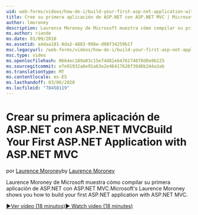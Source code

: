 ```yaml
---
uid: web-forms/videos/how-do-i/build-your-first-asp-net-application-with-asp-net-mvc
title: Cree su primera aplicación de ASP.NET con ASP.NET MVC | Microsoft Docs
author: lmoroney
description: Laurence Moroney de Microsoft muestra cómo compilar su primera aplicación de ASP.NET con ASP.NET MVC.
ms.author: riande
ms.date: 03/09/2010
ms.assetid: a4daa181-8da2-4883-998e-d08f34259b1f
msc.legacyurl: /web-forms/videos/how-do-i/build-your-first-asp-net-application-with-asp-net-mvc
msc.type: video
ms.openlocfilehash: 0664ec189a03c15e74d81e6476174870d0a9b125
ms.sourcegitcommit: e7e91932a6e91a63e2e46417626f39d6b244a3ab
ms.translationtype: MT
ms.contentlocale: es-ES
ms.lasthandoff: 03/06/2020
ms.locfileid: "78458119"
---
```

# <a name="build-your-first-aspnet-application-with-aspnet-mvc"></a><span data-ttu-id="bbdf5-103">Crear su primera aplicación de ASP.NET con ASP.NET MVC</span><span class="sxs-lookup"><span data-stu-id="bbdf5-103">Build Your First ASP.NET Application with ASP.NET MVC</span></span>

<span data-ttu-id="bbdf5-104">por [Laurence Moroney](https://github.com/lmoroney)</span><span class="sxs-lookup"><span data-stu-id="bbdf5-104">by [Laurence Moroney](https://github.com/lmoroney)</span></span>

<span data-ttu-id="bbdf5-105">Laurence Moroney de Microsoft muestra cómo compilar su primera aplicación de ASP.NET con ASP.NET MVC.</span><span class="sxs-lookup"><span data-stu-id="bbdf5-105">Microsoft's Laurence Moroney shows you how to build your first ASP.NET application with ASP.NET MVC.</span></span>

[<span data-ttu-id="bbdf5-106">&#9654;Ver vídeo (18 minutos)</span><span class="sxs-lookup"><span data-stu-id="bbdf5-106">&#9654; Watch video (18 minutes)</span></span>](https://channel9.msdn.com/Blogs/ASP-NET-Site-Videos/build-your-first-asp-net-application-with-asp-net-mvc)

